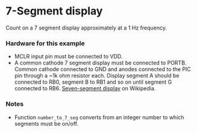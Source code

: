 7-Segment display
=================

Count on a 7 segment display approximately at a 1 Hz frequency.

### Hardware for this example
 - MCLR input pin must be connected to VDD.
 - A common cathode 7 segment display must be connected to PORTB. Common cathode connected to GND and anodes connected to the PIC pin through a ~1k ohm resistor each. Display segment A should be connected to RB0, segment B to RB1 and so on until segment G connected to RB6. [Seven-segment display](http://en.wikipedia.org/wiki/Seven-segment_display) on Wikipedia.

### Notes
 - Function `number_to_7_seg` converts from an integer number to which segments must be on/off.
